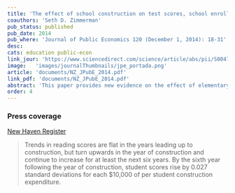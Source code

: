 ```yaml
---
title: 'The effect of school construction on test scores, school enrollment, and home prices'
coauthors: 'Seth D. Zimmerman'
pub_status: published
pub_date: 2014
pub_where: 'Journal of Public Economics 120 (December 1, 2014): 18-31'
desc:
cats: education public-econ
link_jour: 'https://www.sciencedirect.com/science/article/abs/pii/S0047272714001765'
image:   'images/journalThumbnails/jpe_portada.png'
article: 'documents/NZ_JPubE_2014.pdf'
link_pdf: 'documents/NZ_JPubE_2014.pdf'
abstract: 'This paper provides new evidence on the effect of elementary and middle school construction projects on home prices, academic achievement, and school enrollment. Combining the staggered implementation of a comprehensive school construction project in a poor urban district with panel data on student test scores and neighborhoods of residence, we find that, by six years after building occupancy, school construction increases reading scores by 0.15 standard deviations relative to the year before building occupancy. We do not observe similar effects for math scores. School construction raised home prices in affected neighborhoods by roughly 10%, and led to increased public school enrollment.'
order: 4
---
```


### Press coverage

[New Haven Register](https://www.nhregister.com/news/article/Top-50-An-idea-sparked-a-1-5B-project-and-13015800.php)

> Trends in reading scores are flat in the years leading up to construction, but turn upwards in the year of construction and continue to increase for at least the next six years. By the sixth year following the year of construction, student scores rise by 0.027 standard deviations for each $10,000 of per student construction expenditure.

